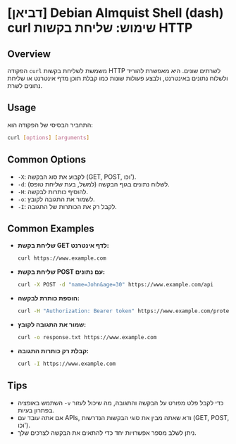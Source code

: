# [דביאן] Debian Almquist Shell (dash) curl שימוש: שליחת בקשות HTTP

## Overview
הפקודה `curl` משמשת לשליחת בקשות HTTP לשרתים שונים. היא מאפשרת להוריד ולשלוח נתונים באינטרנט, ולבצע פעולות שונות כמו קבלת תוכן מדף אינטרנט או שליחת נתונים לשרת.

## Usage
התחביר הבסיסי של הפקודה הוא:

```bash
curl [options] [arguments]
```

## Common Options
- `-X`: לקבוע את סוג הבקשה (GET, POST, וכו').
- `-d`: לשלוח נתונים בגוף הבקשה (למשל, בעת שליחת טופס).
- `-H`: להוסיף כותרות לבקשה.
- `-o`: לשמור את התגובה לקובץ.
- `-I`: לקבל רק את הכותרות של התגובה.

## Common Examples
- **שליחת בקשת GET לדף אינטרנט:**
  ```bash
  curl https://www.example.com
  ```

- **שליחת בקשת POST עם נתונים:**
  ```bash
  curl -X POST -d "name=John&age=30" https://www.example.com/api
  ```

- **הוספת כותרת לבקשה:**
  ```bash
  curl -H "Authorization: Bearer token" https://www.example.com/protected
  ```

- **שמור את התגובה לקובץ:**
  ```bash
  curl -o response.txt https://www.example.com
  ```

- **קבלת רק כותרות התגובה:**
  ```bash
  curl -I https://www.example.com
  ```

## Tips
- השתמש באופציה `-v` כדי לקבל פלט מפורט על הבקשה והתגובה, מה שיכול לעזור בפתרון בעיות.
- אם אתה עובד עם APIs, ודא שאתה מבין את סוגי הבקשות הנדרשות (GET, POST, וכו').
- ניתן לשלב מספר אפשרויות יחד כדי להתאים את הבקשה לצרכים שלך.